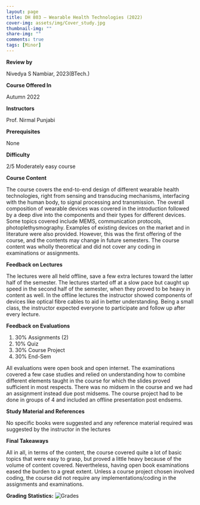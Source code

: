 ```yaml
---
layout: page
title: DH 803 – Wearable Health Technologies (2022)
cover-img: assets/img/Cover_study.jpg
thumbnail-img: ""
share-img: ""
comments: true
tags: [Minor]
---
```


**Review by**

Nivedya S Nambiar, 2023(BTech.)

**Course Offered In**

Autumn 2022

**Instructors**

Prof. Nirmal Punjabi

**Prerequisites**

None

**Difficulty**

2/5 Moderately easy course

**Course Content**

The course covers the end-to-end design of different wearable health technologies, right from sensing and transducing mechanisms, interfacing with the human body, to signal processing and transmission. The overall composition of wearable devices was covered in the introduction followed by a deep dive into the components and their types for different devices. Some topics covered include MEMS, communication protocols, photoplethysmography. Examples of existing devices on the market and in literature were also provided. However, this was the first offering of the course, and the contents may change in future semesters. The course content was wholly theoretical and did not cover any coding in examinations or assignments.
 
**Feedback on Lectures**

The lectures were all held offline, save a few extra lectures toward the latter half of the semester. The lectures started off at a slow pace but caught up speed in the second half of the semester, when they proved to be heavy in content as well. In the offline lectures the instructor showed components of devices like optical fibre cables to aid in better understanding. Being a small class, the instructor expected everyone to participate and follow up after every lecture.

**Feedback on Evaluations**

1. 30% Assignments (2)
2. 10% Quiz
3. 30% Course Project
4. 30% End-Sem

All evaluations were open book and open internet. The examinations covered a few case studies and relied on understanding how to combine different elements taught in the course for which the slides proved sufficient in most respects. There was no midsem in the course and we had an assignment instead due post midsems. The course project had to be done in groups of 4 and included an offline presentation post endsems.

**Study Material and References**

No specific books were suggested and any reference material required was suggested by the instructor in the lectures

**Final Takeaways**

All in all, in terms of the content, the course covered quite a lot of basic topics that were easy to grasp, but proved a little heavy because of the volume of content covered. Nevertheless, having open book examinations eased the burden to a great extent. Unless a course project chosen involved coding, the course did not require any implementations/coding in the assignments and examinations.

**Grading Statistics:**
![Grades](dh803_grading2022.jpg)
